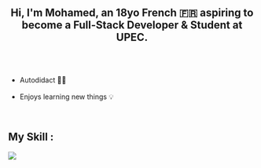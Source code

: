 <!DOCTYPE html>
<html lang="en">
  <head>
    <meta charset="UTF-8" />
    <meta name="viewport" content="width=device-width, initial-scale=1.0" />
  </head>
  <body>
    <div>
      <img
        class="gif"
        src="https://images-wixmp-ed30a86b8c4ca887773594c2.wixmp.com/f/c83c004e-1370-4756-88e5-4071de797088/de0dib6-0d584820-45d9-49c8-a54d-a33b98ac8372.gif?token=eyJ0eXAiOiJKV1QiLCJhbGciOiJIUzI1NiJ9.eyJzdWIiOiJ1cm46YXBwOjdlMGQxODg5ODIyNjQzNzNhNWYwZDQxNWVhMGQyNmUwIiwiaXNzIjoidXJuOmFwcDo3ZTBkMTg4OTgyMjY0MzczYTVmMGQ0MTVlYTBkMjZlMCIsIm9iaiI6W1t7InBhdGgiOiJcL2ZcL2M4M2MwMDRlLTEzNzAtNDc1Ni04OGU1LTQwNzFkZTc5NzA4OFwvZGUwZGliNi0wZDU4NDgyMC00NWQ5LTQ5YzgtYTU0ZC1hMzNiOThhYzgzNzIuZ2lmIn1dXSwiYXVkIjpbInVybjpzZXJ2aWNlOmZpbGUuZG93bmxvYWQiXX0.oIKwFOK9Aqd8E2YOv8KDWQoSyNhyM_7E6T34Td20ZKE"
        alt=""
      />
    </div>
    <div >
      <h2 align ="center">Hi, I'm Mohamed, an 18yo French 🇫🇷 aspiring to become a Full-Stack Developer & Student at UPEC.</h2>
    </div><br><br>
    <div>
      <ul>
        <li>Autodidact 🧑‍🏫</li><br>
        <li>Enjoys learning new things 💡</li>
      </ul><br>
    </div>
    <div>
      <h2> My Skill :</h2>
      <p>
        <a href="https://skillicons.dev">
        <img src="https://skillicons.dev/icons?i=javascript,html,css,bootstrap,figma,python,java,php,mysql,linux,bash&theme=dark" />
        </a>
    </p>
    </div>
  </body>
</html>
